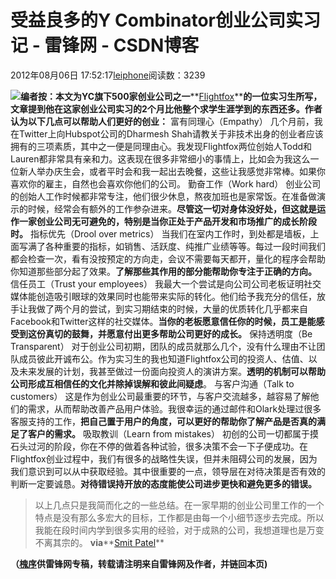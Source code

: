 
# 受益良多的Y Combinator创业公司实习记 - 雷锋网 - CSDN博客


2012年08月06日 17:52:17[leiphone](https://me.csdn.net/leiphone)阅读数：3239


![](http://www.leiphone.com/wp-content/uploads/2012/08/Y-combinator-Startup.jpg)**编者按：本文为YC旗下500家创业公司之一****[Flightfox](http://www.36kr.com/p/113949.html)****的一位实习生所写，文章提到他在这家创业公司实习的2个月比他整个求学生涯学到的东西还多。作者认为以下几点可以帮助人们更好的创业：**
富有同理心（Empathy）
几个月前，我在Twitter上向Hubspot公司的Dharmesh Shah请教关于非技术出身的创业者应该拥有的三项素质，其中之一便是同理由心。我发现Flightfox两位创始人Todd和Lauren都非常具有亲和力。这表现在很多非常细小的事情上，比如会为我这么一位新人举办庆生会，或者平时会和我一起出去晚餐，这些让我感觉非常棒。如果你喜欢你的雇主，自然也会喜欢你他们的公司。
勤奋工作（Work
 hard）
创业公司的创始人工作时候都非常专注，他们很少休息，熬夜加班也是家常饭。在准备做演示的时候，经常会有额外的工作参杂进来。**尽管这一切对身体没好处，但这就是运作一家创业公司无可避免的，特别是当你正处于产品开发和市场推广的成长阶段时。**
指标优先（Drool
 over metrics）
当我们在室内工作时，到处都是墙板，上面写满了各种重要的指标，如销售、活跃度、纯推广业绩等等。每过一段时间我们都会检查一次，看有没按预定的方向走，会议不需要每天都开，量化的程序会帮助你知道那些部分起了效果。**了解那些其作用的部分能帮助你专注于正确的方向。**
信任员工（Trust
 your employees）
我最大一个尝试是向公司公司老板证明社交媒体能创造吸引眼球的效果同时也能带来实际的转化。他们给予我充分的信任，放手让我做了两个月的尝试，到实习期结束的时候，大量的优质转化几乎都来自Facebook和Twitter这样的社交媒体。**当你的老板愿意信任你的时候，员工是能感受到这份真切的鼓舞，并愿意付出更多帮助公司更好的成长。**
保持透明度（Be
 Transparent）
对于创业公司初期，团队的成员就那么几个，没有什么理由不让团队成员彼此开诚布公。作为实习生的我也知道Flightfox公司的投资人、估值、以及未来发展的计划，我甚至做过一份面向投资人的演讲方案。**透明的机制可以帮助公司形成互相信任的文化并除掉误解和彼此间疑虑**。
与客户沟通（Talk
 to customers）
这是作为创业公司最重要的环节，与客户交流越多，越容易了解他们的需求，从而帮助改善产品用户体验。我很幸运的通过邮件和Olark处理过很多客服支持的工作，**把自己置于用户的角度，可以更好的帮助你了解产品是否真的满足了客户的需求。**
吸取教训（Learn
 from mistakes）
初创的公司一切都属于摸石头过河的阶段，你在不停的做着各种试验，很多决策不会一下子便成功。在Flightfox创业过程中，我们有很多的战略性失误，但并未阻碍公司的发展，因为我们意识到可以从中获取经验。其中很重要的一点，领导层在对待决策是否有效的判断一定要诚恳。**对待错误持开放的态度能使公司进步更快和避免更多的错误。**

> 以上几点只是我简而化之的一些总结。在一家早期的创业公司里工作的一个特点是没有那么多宏大的目标，工作都是由每一个小细节逐步去完成。所以我能在段时间内学到很多实用的经验，对于成熟的公司，我想道理也是万变不离其宗的。
**via****[Smit
 Patel](http://blog.smitpatel.com/)**

**（****[槐序](http://www.leiphone.com/author/%E9%BB%84%E4%BF%8A)****供****雷锋网****专稿，转载请注明来自雷锋网及作者，并链回本页)**

